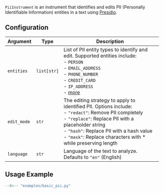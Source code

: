 `PiiInstrument` is an instrument that identifies and edits PII (Personally Identifiable Information) entities in a text using [Presidio][presidio-github].

## Configuration

| Argument    | Type        | Description |
| ----------- | ----------- | ----------- |
| `entities`  | `list[str]` | List of PII entity types to identify and edit. Supported entities include:<br>- `PERSON`<br>- `EMAIL_ADDRESS`<br>- `PHONE_NUMBER`<br>- `CREDIT_CARD`<br>- `IP_ADDRESS`<br>- [more][presidio-entities] |
| `edit_mode` | `str`       | The editing strategy to apply to identified PII. Options include:<br>- `"redact"`: Remove PII completely<br>- `"replace"`: Replace PII with a placeholder string<br>- `"hash"`: Replace PII with a hash value<br>- `"mask"`: Replace characters with * while preserving length |
| `language`  | `str`       | Language of the text to analyze. Defaults to `"en"` (English) |

## Usage Example
```py title="examples/basic_pii.py"
--8<-- "examples/basic_pii.py"
```

[presidio-github]: https://github.com/microsoft/presidio
[presidio-entities]: https://microsoft.github.io/presidio/supported_entities/
